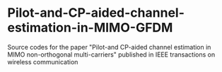 # Pilot-and-CP-aided-channel-estimation-in-MIMO-GFDM
Source codes for the paper "Pilot-and CP-aided channel estimation in MIMO non-orthogonal multi-carriers" published in IEEE transactions on wireless communication
